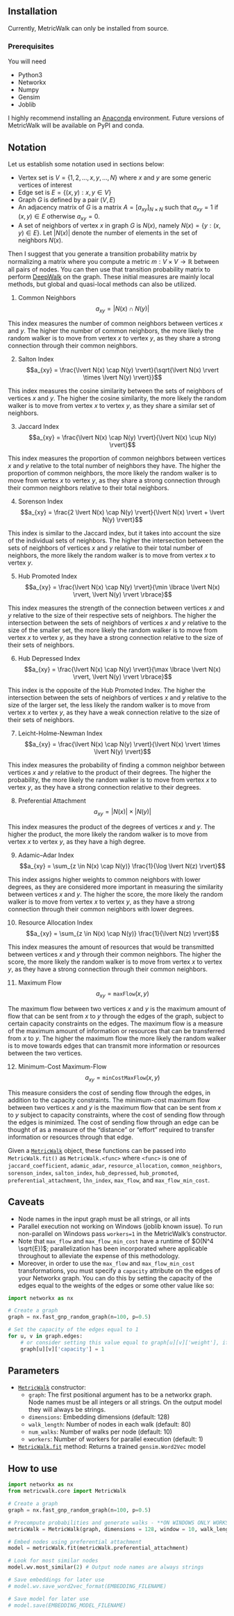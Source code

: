 
<!-- WARNING: THIS FILE WAS AUTOGENERATED! DO NOT EDIT! -->

## Installation

Currently, MetricWalk can only be installed from source.

### Prerequisites

You will need

- Python3
- Networkx
- Numpy
- Gensim
- Joblib

I highly recommend installing an
[Anaconda](https://www.anaconda.com/distribution/#download-section)
environment. Future versions of MetricWalk will be available on PyPI and
conda.

## Notation

Let us establish some notation used in sections below:

- Vertex set is $V = \lbrace 1,2,...,x,y,...,N \rbrace$ where $x$ and
  $y$ are some generic vertices of interest
- Edge set is $E = \lbrace (x,y):x,y \in V \rbrace$
- Graph $G$ is defined by a pair $(V,E)$
- An adjacency matrix of $G$ is a matrix
  $A=\lbrack a_{xy} \rbrack_{N \times N}$ such that $a_{xy}=1$ if
  $(x,y) \in E$ otherwise $a_{xy}=0$.
- A set of neighbors of vertex $x$ in graph $G$ is $N(x)$, namely
  $N(x)=\lbrace y:(x,y) \in E \rbrace$. Let $\lvert N(x)\rvert$ denote
  the number of elements in the set of neighbors $N(x)$.

Then I suggest that you generate a transition probability matrix by
normalizing a matrix where you compute a metric
$m: V \times V \to \mathbb{R}$ between all pairs of nodes. You can then
use that transition probability matrix to perform
[DeepWalk](https://arxiv.org/abs/1403.6652) on the graph. These initial
measures are mainly local methods, but global and quasi-local methods
can also be utilized.

1.  Common Neighbors $$a_{xy} = \lvert N(x) \cap N(y) \rvert$$

This index measures the number of common neighbors between vertices $x$
and $y$. The higher the number of common neighbors, the more likely the
random walker is to move from vertex $x$ to vertex $y$, as they share a
strong connection through their common neighbors.

2.  Salton Index
    $$a_{xy} = \frac{\lvert N(x) \cap N(y) \rvert}{\sqrt{\lvert N(x) \rvert \times \lvert N(y) \rvert}}$$

This index measures the cosine similarity between the sets of neighbors
of vertices $x$ and $y$. The higher the cosine similarity, the more
likely the random walker is to move from vertex $x$ to vertex $y$, as
they share a similar set of neighbors.

3.  Jaccard Index
    $$a_{xy} = \frac{\lvert N(x) \cap N(y) \rvert}{\lvert N(x) \cup N(y) \rvert}$$

This index measures the proportion of common neighbors between vertices
$x$ and $y$ relative to the total number of neighbors they have. The
higher the proportion of common neighbors, the more likely the random
walker is to move from vertex $x$ to vertex $y$, as they share a strong
connection through their common neighbors relative to their total
neighbors.

4.  Sorenson Index
    $$a_{xy} = \frac{2 \lvert N(x) \cap N(y) \rvert}{\lvert N(x) \rvert + \lvert N(y) \rvert}$$

This index is similar to the Jaccard index, but it takes into account
the size of the individual sets of neighbors. The higher the
intersection between the sets of neighbors of vertices $x$ and $y$
relative to their total number of neighbors, the more likely the random
walker is to move from vertex $x$ to vertex $y$.

5.  Hub Promoted Index
    $$a_{xy} = \frac{\lvert N(x) \cap N(y) \rvert}{\min \lbrace \lvert N(x) \rvert, \lvert N(y) \rvert \rbrace}$$

This index measures the strength of the connection between vertices $x$
and $y$ relative to the size of their respective sets of neighbors. The
higher the intersection between the sets of neighbors of vertices $x$
and $y$ relative to the size of the smaller set, the more likely the
random walker is to move from vertex $x$ to vertex $y$, as they have a
strong connection relative to the size of their sets of neighbors.

6.  Hub Depressed Index
    $$a_{xy} = \frac{\lvert N(x) \cap N(y) \rvert}{\max \lbrace \lvert N(x) \rvert, \lvert N(y) \rvert \rbrace}$$

This index is the opposite of the Hub Promoted Index. The higher the
intersection between the sets of neighbors of vertices $x$ and $y$
relative to the size of the larger set, the less likely the random
walker is to move from vertex $x$ to vertex $y$, as they have a weak
connection relative to the size of their sets of neighbors.

7.  Leicht-Holme-Newman Index
    $$a_{xy} = \frac{\lvert N(x) \cap N(y) \rvert}{\lvert N(x) \rvert \times \lvert N(y) \rvert}$$

This index measures the probability of finding a common neighbor between
vertices $x$ and $y$ relative to the product of their degrees. The
higher the probability, the more likely the random walker is to move
from vertex $x$ to vertex $y$, as they have a strong connection relative
to their degrees.

8.  Preferential Attachment
    $$a_{xy} = \lvert N(x) \rvert \times \lvert N(y) \rvert$$

This index measures the product of the degrees of vertices $x$ and $y$.
The higher the product, the more likely the random walker is to move
from vertex $x$ to vertex $y$, as they have a high degree.

9.  Adamic–Adar Index
    $$a_{xy} = \sum_{z \in N(x) \cap N(y)} \frac{1}{\log \lvert N(z) \rvert}$$

This index assigns higher weights to common neighbors with lower
degrees, as they are considered more important in measuring the
similarity between vertices $x$ and $y$. The higher the score, the more
likely the random walker is to move from vertex $x$ to vertex $y$, as
they have a strong connection through their common neighbors with lower
degrees.

10. Resource Allocation Index
    $$a_{xy} = \sum_{z \in N(x) \cap N(y)} \frac{1}{\lvert N(z) \rvert}$$

This index measures the amount of resources that would be transmitted
between vertices $x$ and $y$ through their common neighbors. The higher
the score, the more likely the random walker is to move from vertex $x$
to vertex $y$, as they have a strong connection through their common
neighbors.

11. Maximum Flow $$a_{xy} = \texttt{maxFlow}(x,y)$$

The maximum flow between two vertices $x$ and $y$ is the maximum amount
of flow that can be sent from $x$ to $y$ through the edges of the graph,
subject to certain capacity constraints on the edges. The maximum flow
is a measure of the maximum amount of information or resources that can
be transferred from $x$ to $y$. The higher the maximum flow the more
likely the random walker is to move towards edges that can transmit more
information or resources between the two vertices.

12. Minimum-Cost Maximum-Flow $$a_{xy} = \texttt{minCostMaxFlow}(x,y)$$

This measure considers the cost of sending flow through the edges, in
addition to the capacity constraints. The minimum-cost maximum flow
between two vertices $x$ and $y$ is the maximum flow that can be sent
from $x$ to $y$ subject to capacity constraints, where the cost of
sending flow through the edges is minimized. The cost of sending flow
through an edge can be thought of as a measure of the “distance” or
“effort” required to transfer information or resources through that
edge.

Given a
[`MetricWalk`](https://TesfaAsmara.github.io/metricwalk/core.html#metricwalk)
object, these functions can be passed into `MetricWalk.fit()` as
`MetricWalk.<func>` where `<func>` is one of `jaccard_coefficient`,
`adamic_adar`, `resource_allocation`, `common_neighbors`,
`sorenson_index`, `salton_index`, `hub_depressed`, `hub_promoted`,
`preferential_attachment`, `lhn_index`, `max_flow`, and
`max_flow_min_cost`.

## Caveats

- Node names in the input graph must be all strings, or all ints
- Parallel execution not working on Windows (joblib known issue). To run
  non-parallel on Windows pass `workers=1` in the MetricWalk’s
  constructor.
- Note that `max_flow` and `max_flow_min_cost` have a runtime of
  $O(N^4 \sqrt{E})$; parallelization has been incorporated where
  applicable throughout to alleviate the expense of this methodology.
- Moreover, in order to use the `max_flow` and `max_flow_min_cost`
  transformations, you must specify a `capacity` attribute on the edges
  of your Networkx graph. You can do this by setting the capacity of the
  edges equal to the weights of the edges or some other value like so:

``` python
import networkx as nx

# Create a graph
graph = nx.fast_gnp_random_graph(n=100, p=0.5)

# Set the capacity of the edges equal to 1
for u, v in graph.edges:
    # or consider setting this value equal to graph[u][v]['weight'], if it exists for your graph.
    graph[u][v]['capacity'] = 1
```

## Parameters

- [`MetricWalk`](https://TesfaAsmara.github.io/metricwalk/core.html#metricwalk)
  constructor:
  - `graph`: The first positional argument has to be a networkx graph.
    Node names must be all integers or all strings. On the output model
    they will always be strings.
  - `dimensions`: Embedding dimensions (default: 128)
  - `walk_length`: Number of nodes in each walk (default: 80)
  - `num_walks`: Number of walks per node (default: 10)
  - `workers`: Number of workers for parallel execution (default: 1)
- [`MetricWalk.fit`](https://TesfaAsmara.github.io/metricwalk/core.html#fit)
  method: Returns a trained `gensim.Word2Vec` model

## How to use

``` python
import networkx as nx
from metricwalk.core import MetricWalk

# Create a graph
graph = nx.fast_gnp_random_graph(n=100, p=0.5)

# Precompute probabilities and generate walks - **ON WINDOWS ONLY WORKS WITH workers=1**
metricWalk = MetricWalk(graph, dimensions = 128, window = 10, walk_length = 80, num_walks = 10, workers = 1)

# Embed nodes using preferential attachment
model = metricWalk.fit(metricWalk.preferential_attachment)

# Look for most similar nodes
model.wv.most_similar(2) # Output node names are always strings

# Save embeddings for later use
# model.wv.save_word2vec_format(EMBEDDING_FILENAME)

# Save model for later use
# model.save(EMBEDDING_MODEL_FILENAME)
```
